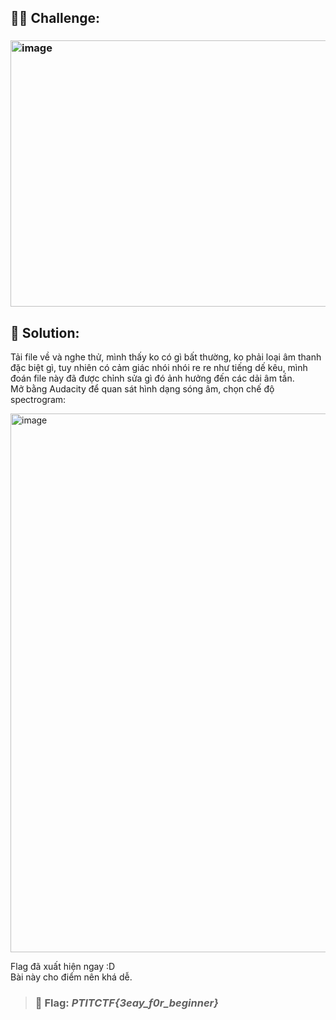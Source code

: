 ## 🕵️‍♂️ Challenge:
### <img width="600" height="426" alt="image" src="https://github.com/user-attachments/assets/01de98ce-7061-458d-a125-1a7bd4fa61ef" />


## 📝 Solution:
Tải file về và nghe thử, mình thấy ko có gì bất thường, ko phải loại âm thanh đặc biệt gì, tuy nhiên có cảm giác nhói nhói re re như tiếng dế kêu, mình đoán file này đã được chỉnh sửa gì đó ảnh hưởng đến các dải âm tần.  
Mở bằng Audacity để quan sát hình dạng sóng âm, chọn chế độ spectrogram:  

<img width="1466" height="862" alt="image" src="https://github.com/user-attachments/assets/395f53b8-30d0-4e9d-b7c7-9e54fa4d24ad" />

Flag đã xuất hiện ngay :D  
Bài này cho điểm nên khá dễ.  

>### 🎯 Flag: ***PTITCTF{3eay_f0r_beginner}***
